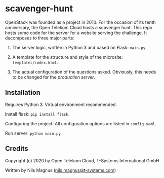 # scavenger-hunt

OpenStack was founded as a project in 2010. For the occasion of its
tenth anniversary, the Open Telekom Cloud hosts a scavenger hunt. This
repo hosts some code for the server for a website serving the
challenge. It decomposes to three major parts:

1. The server logic, written in Python 3 and based on Flask: `main.py`.

2. A template for the structure and style of the microsite:
   `templates/index.html`.

3. The actual configuration of the questions asked. Obviously, this
   needs to be changed for the _production server_.

## Installation

Requires Python 3. Virtual environment recommended.

Install flask: `pip install flask`.

Configuring the project: All configuration options are listed in `config.yaml`.

Run server: `python main.py`

## Credits

Copyright (c) 2020 by Open Telekom Cloud, T-Systems International GmbH

Written by Nils Magnus (nils.magnus@t-systems.com)
